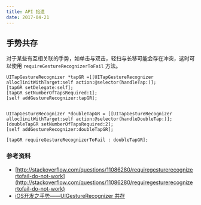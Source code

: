 ```yaml
---
title: API 拾遗
date: 2017-04-21
---
```


## 手势共存

对于某些有互相关联的手势，如单击与双击，轻扫与长移可能会存在冲突，这时可以使用 `requireGestureRecognizerToFail` 方法。

```objc
UITapGestureRecognizer *tapGR =[[UITapGestureRecognizer alloc]initWithTarget:self action:@selector(handleTap:)];
[tapGR setDelegate:self];
[tapGR setNumberOfTapsRequired:1];
[self addGestureRecognizer:tapGR];


UITapGestureRecognizer *doubleTapGR = [[UITapGestureRecognizer alloc]initWithTarget:self action:@selector(handleDoubleTap:)];
[doubleTapGR setNumberOfTapsRequired:2];
[self addGestureRecognizer:doubleTapGR];

[tapGR requireGestureRecognizerToFail : doubleTapGR];
```

### 参考资料
 
* [http://stackoverflow.com/questions/11086280/requiregesturerecognizertofail-do-not-work](http://stackoverflow.com/questions/11086280/requiregesturerecognizertofail-do-not-work)
* [iOS开发之手势——UIGestureRecognizer 共存](http://www.cnblogs.com/iphone520/archive/2011/10/27/2226548.html)
